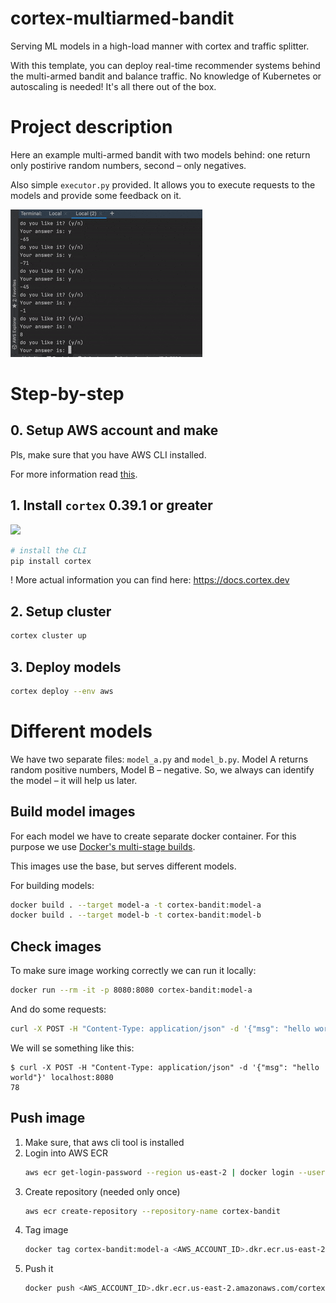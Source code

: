 # cortex-multiarmed-bandit

Serving ML models in a high-load manner with cortex and traffic splitter.

With this template, you can deploy real-time recommender systems behind the multi-armed bandit and balance traffic. 
No knowledge of Kubernetes or autoscaling is needed! It's all there out of the box.

# Project description

Here an example multi-armed bandit with two models behind: one return only 
postirive random numbers, second – only negatives.

Also simple `executor.py` provided. It allows you to execute requests to the models and provide some feedback on it. 

![](img/executor.gif)

# Step-by-step

## 0. Setup AWS account and make

Pls, make sure that you have AWS CLI installed. 

For more information read [this](https://docs.aws.amazon.com/cli/latest/userguide/cli-chap-install.html).

## 1. Install `cortex` 0.39.1 or greater

![](https://camo.githubusercontent.com/a3ff7c310843424f737883e5f09cccd00f156fcc2f247b0abb438ea8c02b476c/68747470733a2f2f73332d75732d776573742d322e616d617a6f6e6177732e636f6d2f636f727465782d7075626c69632f6c6f676f2e706e67)

```bash
# install the CLI
pip install cortex
```

! More actual information you can find here: https://docs.cortex.dev

## 2. Setup cluster 

```bash
cortex cluster up
```

## 3. Deploy models

```bash
cortex deploy --env aws
```

# Different models

We have two separate files: `model_a.py` and `model_b.py`. Model A returns random positive numbers, Model B – negative.
So, we always can identify the model – it will help us later.
 
## Build model images

For each model we have to create separate docker container. 
For this purpose we use [Docker's multi-stage builds](https://docs.docker.com/develop/develop-images/multistage-build/).

This images use the base, but serves different models.

For building models:
```bash
docker build . --target model-a -t cortex-bandit:model-a
docker build . --target model-b -t cortex-bandit:model-b
```

## Check images

To make sure image working correctly we can run it locally:
```bash
docker run --rm -it -p 8080:8080 cortex-bandit:model-a
``` 

And do some requests:
```bash
curl -X POST -H "Content-Type: application/json" -d '{"msg": "hello world"}' localhost:8080
```

We will se something like this:
```
$ curl -X POST -H "Content-Type: application/json" -d '{"msg": "hello world"}' localhost:8080
78
```

## Push image


1. Make sure, that aws cli tool is installed
2. Login into AWS ECR
    ```bash
    aws ecr get-login-password --region us-east-2 | docker login --username AWS --password-stdin <AWS_ACCOUNT_ID>.dkr.ecr.us-east-2.amazonaws.com
    ``` 
3. Create repository (needed only once)
    ```bash
    aws ecr create-repository --repository-name cortex-bandit
    ```
3. Tag image
    ```bash
    docker tag cortex-bandit:model-a <AWS_ACCOUNT_ID>.dkr.ecr.us-east-2.amazonaws.com/cortex-bandit:model-a
    ```
4. Push it
    ```bash
    docker push <AWS_ACCOUNT_ID>.dkr.ecr.us-east-2.amazonaws.com/cortex-bandit:model-a
    ```
